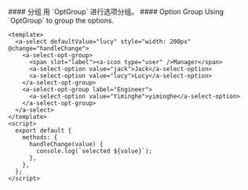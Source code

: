 <cn>
#### 分组
用 `OptGroup` 进行选项分组。
</cn>

<us>
#### Option Group
Using `OptGroup` to group the options.
</us>

```tpl
<template>
  <a-select defaultValue="lucy" style="width: 200px" @change="handleChange">
    <a-select-opt-group>
      <span slot="label"><a-icon type="user" />Manager</span>
      <a-select-option value="jack">Jack</a-select-option>
      <a-select-option value="lucy">Lucy</a-select-option>
    </a-select-opt-group>
    <a-select-opt-group label="Engineer">
      <a-select-option value="Yiminghe">yiminghe</a-select-option>
    </a-select-opt-group>
  </a-select>
</template>
<script>
  export default {
    methods: {
      handleChange(value) {
        console.log(`selected ${value}`);
      },
    },
  };
</script>
```
